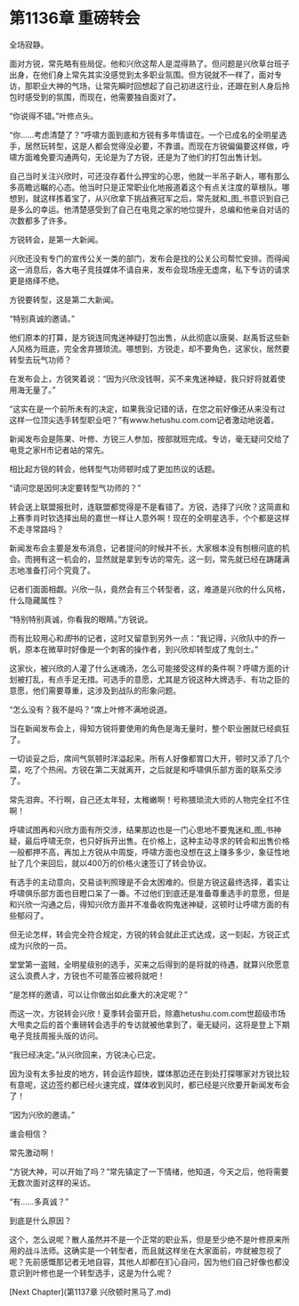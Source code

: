 # 第1136章 重磅转会

全场寂静。

面对方锐，常先略有些局促。他和兴欣这帮人是混得熟了。但问题是兴欣草台班子出身，在他们身上常先其实没感觉到太多职业氛围。但方锐就不一样了，面对专访，那职业大神的气场，让常先瞬时回想起了自己初进这行业，还跟在别人身后拎包时感受到的氛围，而现在，他需要独自面对了。

“你说得不错。”叶修点头。

“你……考虑清楚了？”呼啸方面到底和方锐有多年情谊在。一个已成名的全明星选手，居然玩转型，这是人都会觉得没必要，不靠谱。而现在方锐偏偏要这样做，呼啸方面难免要沟通两句，无论是为了方锐，还是为了他们的打包出售计划。

自己当时关注兴欣时，可还没存着什么押宝的心思，他就一半吊子新人，哪有那么多高瞻远瞩的心态。他当时只是正常职业化地报道着这个有点关注度的草根队。哪想到，就这样拣着宝了，从兴欣拿下挑战赛冠军之后，常先就和_图_书意识到自己是多么的幸运。他清楚感受到了自己在电竞之家的地位提升，总编和他亲自对话的次数都多了许多。

方锐转会，是第一大新闻。

兴欣还没有专门的宣传公关一类的部门，发布会是找的公关公司帮忙安排。而得闻这一消息后，各大电子竞技媒体不请自来，发布会现场座无虚席，私下专访的请求更是络绎不绝。

方锐要转型，这是第二大新闻。

“特别真诚的邀请。”

他们原本的打算，是方锐连同鬼迷神疑打包出售，从此彻底以唐昊、赵禹哲这些新人风格为班底，完全舍弃猥琐流。哪想到，方锐走，却不要角色，这家伙，居然要转型去玩气功师？

在发布会上，方锐笑着说：“因为兴欣没钱啊，买不来鬼迷神疑，我只好将就着使用海无量了。”

“这实在是一个前所未有的决定，如果我没记错的话，在您之前好像还从来没有过这样一位顶尖选手转型职业吧？”有www.hetushu.com.com记者激动地说着。

新闻发布会是陈果、叶修、方锐三人参加，按部就班完成。专访，毫无疑问交给了电竞之家H市记者站的常先。

相比起方锐的转会，他转型气功师顿时成了更加热议的话题。

“请问您是因何决定要转型气功师的？”

转会送上联盟报批时，连联盟都觉得是不是看错了。方锐，选择了兴欣？这简直和上赛季肖时钦选择出局的嘉世一样让人意外啊！现在的全明星选手，个个都是这样不走寻常路吗？

新闻发布会主要是发布消息，记者提问的时候并不长，大家根本没有刨根问底的机会。而拥有这一机会的，显然就是拿到专访的常先，这一刻，常先就已经在踌躇满志地准备打问个究竟了。

记者们面面相觑。兴欣一队，竟然会有三个转型者，这，难道是兴欣的什么风格，什么隐藏属性？

“特别特别真诚，你看我的眼睛。”方锐说。

而有比较用心和*图*书的记者，这时又留意到另外一点：“我记得，兴欣队中的乔一帆，原本在微草时好像是一个刺客的操作者，到兴欣却转型成了鬼剑士。”

这家伙，被兴欣的人灌了什么迷魂汤，怎么可能接受这样的条件啊？呼啸方面的计划被打乱，有点手足无措。可选手的意愿，尤其是方锐这种大牌选手、有功之臣的意愿，他们需要尊重，这涉及到战队的形象问题。

“怎么没有？我不是吗？”席上叶修不满地说道。

当在新闻发布会上，得知方锐将要使用的角色是海无量时，整个职业圈就已经疯狂了。

一切谈妥之后，席间气氛顿时洋溢起来。所有人好像都胃口大开，顿时又添了几个菜，吃了个热闹。方锐在第二天就离开，之后就是和呼啸俱乐部方面的联系交涉了。

常先泪奔。不行啊，自己还太年轻，太稚嫩啊！号称猥琐流大师的人物完全扛不住啊！

呼啸试图再和兴欣方面有所交涉，结果那边也是一门心思地不要鬼迷和_图_书神疑，最后呼啸无奈，也只好拆开出售。在价格上，这种主动寻求的转会和出售价格一般都押不高，再加上方锐从中周旋，呼啸方面也没想在这上赚多多少，象征性地扯了几个来回后，就以400万的价格火速签订了转会协议。

有选手的主动意向，交易谈判照理是不会太困难的。但是方锐这最终选择，着实让呼啸俱乐部方面也目瞪口呆了一番。不过他们到底还是准备尊重选手的意愿，但是和兴欣一沟通之后，得知兴欣方面并不准备收购鬼迷神疑，这顿时让呼啸方面的有些郁闷了。

但无论怎样，转会完全符合规定，方锐的转会就此正式达成，这一刻起，方锐正式成为兴欣的一员。

堂堂第一盗贼，全明星级别的选手，买来之后得到的是将就的待遇，就算兴欣愿意这么浪费人才，方锐也不可能答应被将就吧！

“是怎样的邀请，可以让你做出如此重大的决定呢？”

而这一次，方锐转会兴欣！夏季转会窗开启，除嘉hetushu.com.com世超级市场大甩卖之后的首个重磅转会选手的专访就被他拿到了，毫无疑问，这将是登上下期电子竞技周报头版的访问。

“我已经决定。”从兴欣回来，方锐决心已定。

因为没有太多扯皮的地方，转会运作超快，媒体那边还在到处打探哪家对方锐比较有意呢，这边签约都已经火速完成，媒体收到风时，都已经是兴欣要开新闻发布会了！

“因为兴欣的邀请。”

谁会相信？

常先激动啊！

“方锐大神，可以开始了吗？”常先镇定了一下情绪，他知道，今天之后，他将需要无数次面对这样的采访。

“有……多真诚？”

到底是什么原因？

这个，怎么说呢？散人虽然并不是一个正常的职业系，但是至少绝不是叶修原来所用的战斗法师。这确实是一个转型者，而且就这样坐在大家面前，咋就被忽视了呢？先前感慨那记者无地自容，其他人却都在扪心自问，因为他们自己好像也都没意识到叶修也是一个转型选手，这是为什么呢？



[Next Chapter](第1137章 兴欣顿时黑马了.md)